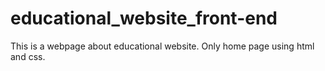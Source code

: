 # educational_website_front-end
This is a webpage about educational website. Only home page using html and css. 
